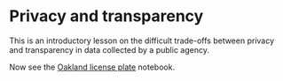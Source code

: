 # Privacy and transparency

This is an introductory lesson on the difficult trade-offs between privacy and
transparency in data collected by a public agency.

Now see the [Oakland license plate](oakland-plates/oakland_plates.Rmd)
notebook.
